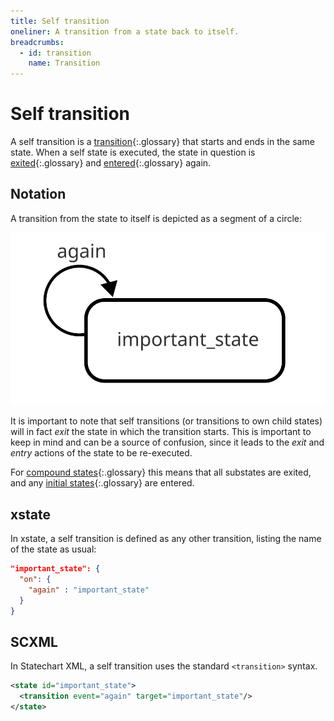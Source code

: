 ```yaml
---
title: Self transition
oneliner: A transition from a state back to itself.
breadcrumbs:
  - id: transition
    name: Transition
---
```


# Self transition

A self transition is a [transition](transition.html){:.glossary} that starts and ends in the same state.  When a self state is executed, the state in question is [exited](exit.html){:.glossary} and [entered](entry.html){:.glossary} again.

## Notation

A transition from the state to itself is depicted as a segment of a circle:

![A transition from a state to itself](transition-self.svg)

It is important to note that self transitions (or transitions to own child states) will in fact _exit_ the state in which the transition starts.  This is important to keep in mind and can be a source of confusion, since it leads to the _exit_ and _entry_ actions of the state to be re-executed.

For [compound states](compound-state.html){:.glossary} this means that all substates are exited, and any [initial states](initial-state.html){:.glossary} are entered. 

## xstate

In xstate, a self transition is defined as any other transition, listing the name of the state as usual:

```json
"important_state": {
  "on": {
    "again" : "important_state"
  }
}
```

## SCXML

In Statechart XML, a self transition uses the standard `<transition>` syntax.

```xml
<state id="important_state">
  <transition event="again" target="important_state"/>
</state>
```

